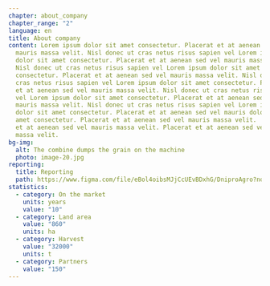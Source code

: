 ```yaml
---
chapter: about_company
chapter_range: "2"
language: en
title: About company
content: Lorem ipsum dolor sit amet consectetur. Placerat et at aenean sed vel
  mauris massa velit. Nisl donec ut cras netus risus sapien vel Lorem ipsum
  dolor sit amet consectetur. Placerat et at aenean sed vel mauris massa velit.
  Nisl donec ut cras netus risus sapien vel Lorem ipsum dolor sit amet
  consectetur. Placerat et at aenean sed vel mauris massa velit. Nisl donec ut
  cras netus risus sapien vel Lorem ipsum dolor sit amet consectetur. Placerat
  et at aenean sed vel mauris massa velit. Nisl donec ut cras netus risus sapien
  vel Lorem ipsum dolor sit amet consectetur. Placerat et at aenean sed vel
  mauris massa velit. Nisl donec ut cras netus risus sapien vel Lorem ipsum
  dolor sit amet consectetur. Placerat et at aenean sed vel mauris dolor sit
  amet consectetur. Placerat et at aenean sed vel mauris massa velit.  Placerat
  et at aenean sed vel mauris massa velit. Placerat et at aenean sed vel mauris
  massa velit.
bg-img:
  alt: The combine dumps the grain on the machine
  photo: image-20.jpg
reporting:
  title: Reporting
  path: https://www.figma.com/file/eBol4oibsMJjCcUEvBDxhG/DniproAgro?node-id=0%3A1&t=vu7KqWZhmPt4LzVI-0
statistics:
  - category: On the market
    units: years
    value: "10"
  - category: Land area
    value: "860"
    units: ha
  - category: Harvest
    value: "32000"
    units: t
  - category: Partners
    value: "150"
---
```

